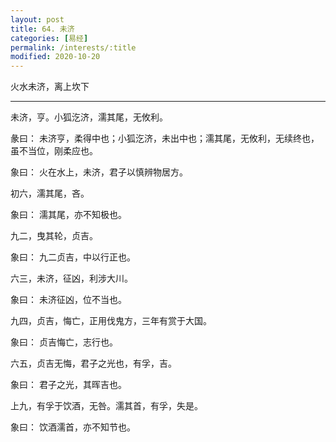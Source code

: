 ```yaml
---
layout: post
title: 64. 未济
categories: [易经]
permalink: /interests/:title
modified: 2020-10-20
---
```


火水未济，离上坎下

---

未济，亨。小狐汔济，濡其尾，无攸利。

彖曰： 未济亨，柔得中也；小狐汔济，未出中也；濡其尾，无攸利，无续终也，虽不当位，刚柔应也。

象曰： 火在水上，未济，君子以慎辨物居方。

初六，濡其尾，吝。

象曰： 濡其尾，亦不知极也。

九二，曳其轮，贞吉。

象曰： 九二贞吉，中以行正也。

六三，未济，征凶，利涉大川。

象曰： 未济征凶，位不当也。

九四，贞吉，悔亡，正用伐鬼方，三年有赏于大国。

象曰： 贞吉悔亡，志行也。

六五，贞吉无悔，君子之光也，有孚，吉。

象曰： 君子之光，其晖吉也。

上九，有孚于饮酒，无咎。濡其首，有孚，失是。

象曰： 饮酒濡首，亦不知节也。
